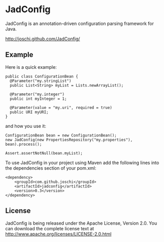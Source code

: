 JadConfig
=========

JadConfig is an annotation-driven configuration parsing framework for Java.

http://joschi.github.com/JadConfig/


Example
-------

Here is a quick example:

    public class ConfigurationBean {
      @Parameter("my.stringList")
      public List<String> myList = Lists.newArrayList();

      @Parameter("my.integer")
      public int myInteger = 1;

      @Parameter(value = "my.uri", required = true)
      public URI myURI;
    }

and how you use it:

    ConfigurationBean bean = new ConfigurationBean();
    new JadConfig(new PropertiesRepository("my.properties"), bean).process();

    Assert.assertNotNull(bean.myList);


To use JadConfig in your project using Maven add the following lines into the dependencies section of your pom.xml:

    <dependency>
        <groupId>com.github.joschi</groupId>
        <artifactId>jadconfig</artifactId>
        <version>0.3</version>
    </dependency>


License
-------
JadConfig is being released under the Apache License, Version 2.0. You can download the complete license text at
http://www.apache.org/licenses/LICENSE-2.0.html
